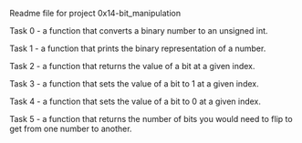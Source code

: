 Readme file for project 0x14-bit_manipulation

Task 0 - a function that converts a binary number to an unsigned int.

Task 1 - a function that prints the binary representation of a number.

Task 2 - a function that returns the value of a bit at a given index.

Task 3 - a function that sets the value of a bit to 1 at a given index.

Task 4 - a function that sets the value of a bit to 0 at a given index.

Task 5 - a function that returns the number of bits you would need to flip to get from one number to another.
